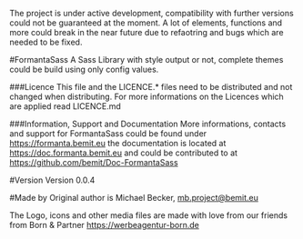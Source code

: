 The project is under active development, compatibility with further versions could not be guaranteed at the moment. A lot of elements, functions and more could break in the near future due to refaotring and bugs which are needed to be fixed.

#FormantaSass
A Sass Library with style output or not, complete themes could be build using only config values.

###Licence
This file and the LICENCE.* files need to be distributed and not changed when distributing.
For more informations on the Licences which are applied read LICENCE.md

###Information, Support and Documentation
More informations, contacts and support for FormantaSass could be found under <https://formanta.bemit.eu> the documentation is located at <https://doc.formanta.bemit.eu> and could be contributed to at <https://github.com/bemit/Doc-FormantaSass>

#Version
Version 0.0.4

#Made by
Original author is Michael Becker, mb.project@bemit.eu

The Logo, icons and other media files are made with love from our friends from Born & Partner <https://werbeagentur-born.de>